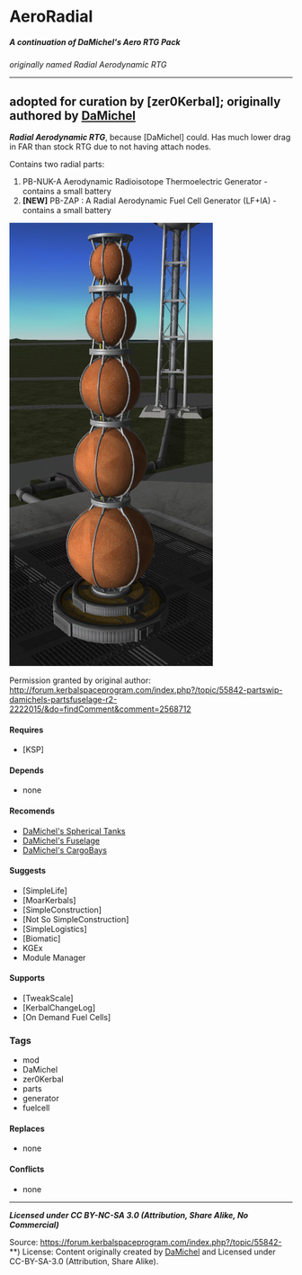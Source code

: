 # AeroRadial
##### A continuation of DaMichel's Aero RTG Pack
*originally named Radial Aerodynamic RTG*
***
## adopted for curation by [zer0Kerbal]; originally authored by [DaMichel](https://forum.kerbalspaceprogram.com/index.php?/profile/93697-damichel/)

***Radial Aerodynamic RTG***, because [DaMichel] could. Has much lower drag in FAR than stock RTG due to not having attach nodes.

Contains two radial parts:
1. PB-NUK-A Aerodynamic Radioisotope Thermoelectric Generator - contains a small battery
2. **[NEW]** PB-ZAP : A Radial Aerodynamic Fuel Cell Generator (LF+IA) - contains a small battery



![AeroRadial](https://raw.githubusercontent.com/ColorCurves/colorcurves.github.io/master/pictures/DMTanks/DaMichel's%20Pics/Spherical%20Tanks%20stacked%20together%20-%20Imgur.jpg)

Permission granted by original author:
http://forum.kerbalspaceprogram.com/index.php?/topic/55842-partswip-damichels-partsfuselage-r2-2222015/&do=findComment&comment=2568712


#### Requires
- [KSP]

#### Depends
- none

#### Recomends
- [DaMichel's Spherical Tanks]()
- [DaMichel's Fuselage]()
- [DaMichel's CargoBays]()

#### Suggests
- [SimpleLife]
- [MoarKerbals]
- [SimpleConstruction]
- [Not So SimpleConstruction]
- [SimpleLogistics]
- [Biomatic]
- KGEx
- Module Manager

#### Supports
- [TweakScale]
- [KerbalChangeLog]
- [On Demand Fuel Cells]

### Tags
- mod
- DaMichel
- zer0Kerbal
- parts
- generator
- fuelcell

#### Replaces
- none

#### Conflicts
- none

***
***Licensed under CC BY-NC-SA 3.0 (Attribution, Share Alike, No Commercial)***

Source: https://forum.kerbalspaceprogram.com/index.php?/topic/55842-**)
License: Content originally created by [DaMichel](https://forum.kerbalspaceprogram.com/index.php?/profile/93697-damichel/) and Licensed under CC-BY-SA-3.0 (Attribution, Share Alike).
